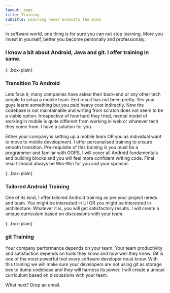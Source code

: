 ```yaml
---
layout: page
title: Training
subtitle: Learning never exhausts the mind
---
```


In software world, one thing is for sure you can not stop learning. More you invest in yourself, better you become personally and professionaly.

### I know a bit about Android, Java and git. I offer training in same.

{: .box-plain}
### Transition To Android

Lets face it, many companies have asked their back-end or any other tech people to setup a mobile team. End result has not been pretty. Yes your guys learnt something but you paid heavy cost indirectly. Now the codebase is not maintainable and writing from scratch does not seem to be a viable option. Irrespective of how hard they tried, mental model of working in mobile is quite different from working in web or whatever tech they come from. I have a solution for you.

Either your company is setting up a mobile team OR you as individual want to move to mobile development. I offer personalised training to ensure smooth transition. Pre-requisite of this training is you must be a programmer and famiiar with OOPS. I will cover all Android fundamentals and building blocks and you will feel more confident writing code. Final result should always be Win-Win for you and your sponsor.

{: .box-plain}
### Tailored Android Training

One of its kind, I offer tailored Android training as per your project needs and team. You might be interested in UI OR you might be interested in architecture. Whatever it is, you will get satisfactory results. I will create a unique curriculum based on discussions with your team.

{: .box-plain}
### git Training

Your company performance depends on your team. Your team productivity and satisfaction depends on tools they know and how well they know. Git is one of the most powerful tool every software developer must know. With this training we will make sure your developers are not using git as storage box to dump codebase and they will harness its power. I will create a unique curriculum based on discussions with your team.

What next? Drop an email.
